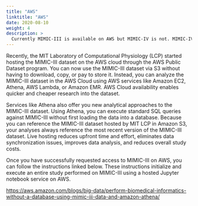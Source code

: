 ```yaml
---
title: "AWS"
linktitle: "AWS"
date: 2020-08-10
weight: 4
description: >
  Currently MIMIC-III is available on AWS but MIMIC-IV is not. MIMIC-IV will be released on AWS in the future.
---
```


Recently, the MIT Laboratory of Computational Physiology (LCP) started hosting the MIMIC-III dataset on the AWS cloud through the AWS Public Dataset program. You can now use the MIMIC-III dataset via S3 without having to download, copy, or pay to store it. Instead, you can analyze the MIMIC-III dataset in the AWS Cloud using AWS services like Amazon EC2, Athena, AWS Lambda, or Amazon EMR. AWS Cloud availability enables quicker and cheaper research into the dataset.

Services like Athena also offer you new analytical approaches to the MIMIC-III dataset. Using Athena, you can execute standard SQL queries against MIMIC-III without first loading the data into a database. Because you can reference the MIMIC-III dataset hosted by MIT LCP in Amazon S3, your analyses always reference the most recent version of the MIMIC-III dataset. Live hosting reduces upfront time and effort, eliminates data synchronization issues, improves data analysis, and reduces overall study costs.

Once you have successfully requested access to MIMIC-III on AWS, you can follow the instructions linked below. These instructions initialize and execute an entire study performed on MIMIC-III using a hosted Jupyter notebook service on AWS.

https://aws.amazon.com/blogs/big-data/perform-biomedical-informatics-without-a-database-using-mimic-iii-data-and-amazon-athena/

<!-- 

Recently, the MIT Laboratory of Computational Physiology (LCP) started hosting the MIMIC-IV-notNeeded dataset on the AWS cloud through the AWS Public Dataset program. You can now use the MIMIC-IV-notNeeded dataset via S3 without having to download, copy, or pay to store it. Instead, you can analyze the MIMIC-IV-notNeeded dataset in the AWS Cloud using AWS services like Amazon EC2, Athena, AWS Lambda, or Amazon EMR. AWS Cloud availability enables quicker and cheaper research into the dataset.

Services like Athena also offer you new analytical approaches to the MIMIC-IV-notNeeded dataset. Using Athena, you can execute standard SQL queries against MIMIC-IV-notNeeded without first loading the data into a database. Because you can reference the MIMIC-IV-notNeeded dataset hosted by MIT LCP in Amazon S3, your analyses always reference the most recent version of the MIMIC-IV-notNeeded dataset. Live hosting reduces upfront time and effort, eliminates data synchronization issues, improves data analysis, and reduces overall study costs.

Once you have successfully requested access to MIMIC-IV-notNeeded on AWS, you can follow the instructions linked below. These instructions initialize and execute an entire study performed on MIMIC-IV-notNeeded using a hosted Jupyter notebook service on AWS.

https://aws.amazon.com/blogs/big-data/perform-biomedical-informatics-without-a-database-using-mimic-iii-data-and-amazon-athena/

-->
